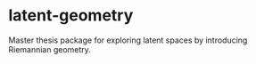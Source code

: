 # latent-geometry
Master thesis package for exploring latent spaces by introducing Riemannian geometry.
